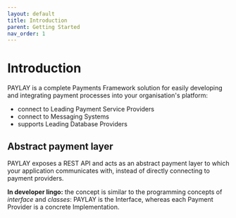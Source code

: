 ```yaml
---
layout: default
title: Introduction
parent: Getting Started
nav_order: 1
---
```


# Introduction
PAYLAY is a complete Payments Framework solution for easily developing and integrating payment processes into your organisation's platform:
- connect to Leading Payment Service Providers
- connect to Messaging Systems
- supports Leading Database Providers

## Abstract payment layer
PAYLAY exposes a REST API and acts as an abstract payment layer to which your application communicates with, instead of directly connecting to payment providers.

**In developer lingo:** the concept is similar to the programming concepts of _interface_ and _classes_: PAYLAY is the Interface, whereas each Payment Provider is a concrete Implementation.